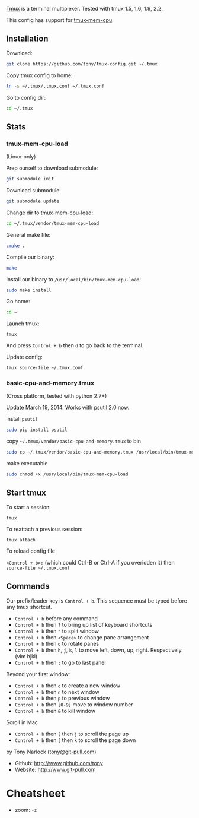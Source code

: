 [Tmux](http://tmux.sourceforge.net/) is a terminal multiplexer. Tested with tmux 1.5, 1.6, 1.9, 2.2.

This config has support for [tmux-mem-cpu](http://github.com/thewtex/tmux-mem-cpu-load).


Installation
------------

  Download:

```bash
git clone https://github.com/tony/tmux-config.git ~/.tmux
```

  Copy tmux config to home:

```bash
ln -s ~/.tmux/.tmux.conf ~/.tmux.conf
```

  Go to config dir:

```bash
cd ~/.tmux
```

Stats
-----

### tmux-mem-cpu-load

(Linux-only)

  Prep ourself to download submodule:

```bash
git submodule init
```

  Download submodule:

```bash
git submodule update
```

  Change dir to tmux-mem-cpu-load:

```bash
cd ~/.tmux/vendor/tmux-mem-cpu-load
```

  General make file:

```bash
cmake .
```

  Compile our binary:

```bash
make
```

  Install our binary to `/usr/local/bin/tmux-mem-cpu-load`:

```bash
sudo make install
```

  Go home:

```bash
cd ~
```

  Launch tmux:
```
tmux
```
  And press `Control + b` then `d` to go back to the terminal.

  Update config:

```bash
tmux source-file ~/.tmux.conf
```

### basic-cpu-and-memory.tmux

(Cross platform, tested with python 2.7+)

Update March 19, 2014. Works with psutil 2.0 now.

  install ``psutil``

```bash
sudo pip install psutil
```

  copy ``~/.tmux/vendor/basic-cpu-and-memory.tmux`` to bin

```bash
sudo cp ~/.tmux/vendor/basic-cpu-and-memory.tmux /usr/local/bin/tmux-mem-cpu-load
```

  make executable

```bash
sudo chmod +x /usr/local/bin/tmux-mem-cpu-load
```

Start tmux
----------

  To start a session:

  `tmux`

  To reattach a previous session:

  `tmux attach`

  To reload config file

  `<Control + b>:` (which could Ctrl-B or Ctrl-A if you overidden it) then `source-file ~/.tmux.conf`

Commands
--------

  Our prefix/leader key is `Control + b`. This sequence must be typed before any tmux shortcut.

  * `Control + b` before any command
  * `Control + b` then `?` to bring up list of keyboard shortcuts
  * `Control + b` then `"` to split window
  * `Control + b` then `<Space>` to change pane arrangement
  * `Control + b` then `o` to rotate panes
  * `Control + b` then `h`, `j`, `k`, `l` to move left, down, up, right. Respectively. (vim hjkl)
  * `Control + b` then `;` to go to last panel

  Beyond your first window:

  * `Control + b` then `c` to create a new window
  * `Control + b` then `n` to next window
  * `Control + b` then `p` to previous window
  * `Control + b` then `[0-9]` move to window number
  * `Control + b` then `&` to kill window

  Scroll in Mac
  * `Control + b` then `[` then `j` to scroll the page up
  * `Control + b` then `[` then `k` to scroll the page down

by Tony Narlock (tony@git-pull.com)

* Github: http://www.github.com/tony
* Website: http://www.git-pull.com

# Cheatsheet

* zoom: `-z`
